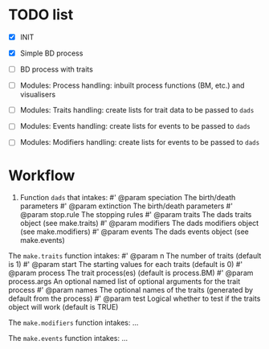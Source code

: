 # TODO list

 - [x] INIT
 - [x] Simple BD process
 - [ ] BD process with traits
 - [ ] Modules: Process handling: inbuilt process functions (BM, etc.) and visualisers
 - [ ] Modules: Traits handling: create lists for trait data to be passed to `dads`
 - [ ] Modules: Events handling: create lists for events to be passed to `dads`
 - [ ] Modules: Modifiers handling: create lists for events to be passed to `dads`


# Workflow


 1. Function `dads` that intakes:
    #' @param speciation The birth/death parameters
    #' @param extinction The birth/death parameters
    #' @param stop.rule  The stopping rules
    #' @param traits     The dads traits object (see make.traits)
    #' @param modifiers  The dads modifiers object (see make.modifiers)
    #' @param events     The dads events object (see make.events)

 The `make.traits` function intakes:
 #' @param n            The number of traits (default is 1)
 #' @param start        The starting values for each traits (default is 0)
 #' @param process      The trait process(es) (default is process.BM)
 #' @param process.args An optional named list of optional arguments for the trait process
 #' @param names        The optional names of the traits (generated by default from the process)
 #' @param test         Logical whether to test if the traits object will work (default is TRUE)

 The `make.modifiers` function intakes:
  ...

 The `make.events` function intakes:
  ...
